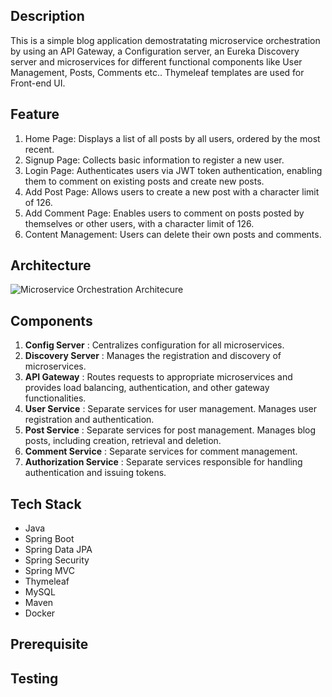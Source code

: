 ## Description

This is a simple blog application demostratating microservice orchestration by using an API Gateway, a Configuration server, an Eureka Discovery server and microservices for different functional components like User Management, Posts, Comments etc..  Thymeleaf templates are used for Front-end UI.

## Feature

1. Home Page: Displays a list of all posts by all users, ordered by the most recent.
2. Signup Page: Collects basic information to register a new user.
3. Login Page: Authenticates users via JWT token authentication, enabling them to comment on existing posts and create new posts.
4. Add Post Page: Allows users to create a new post with a character limit of 126.
5. Add Comment Page: Enables users to comment on posts posted by themselves or other users, with a character limit of 126.
6. Content Management: Users can delete their own posts and comments.

## Architecture
![Microservice Orchestration Architecure](images/architecure.png)

## Components

1. **Config Server** : Centralizes configuration for all microservices.
2. **Discovery Server** : Manages the registration and discovery of microservices.
3. **API Gateway** : Routes requests to appropriate microservices and provides load balancing, authentication, and other gateway functionalities.
4. **User Service** : Separate services for user management. Manages user registration and authentication.
5. **Post Service** : Separate services for post management. Manages blog posts, including creation, retrieval and deletion.
6. **Comment Service** : Separate services for comment management.
7. **Authorization Service** : Separate services responsible for handling authentication and issuing tokens. 

## Tech Stack

- Java
- Spring Boot
- Spring Data JPA
- Spring Security
- Spring MVC
- Thymeleaf
- MySQL
- Maven
- Docker

## Prerequisite


## Testing


